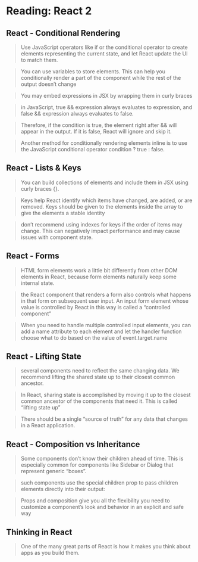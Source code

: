 # Reading: React 2

## React - Conditional Rendering

>  Use JavaScript operators like if or the conditional operator to create elements representing the current state, and let React update the UI to match them.

> You can use variables to store elements. This can help you conditionally render a part of the component while the rest of the output doesn’t change

> You may embed expressions in JSX by wrapping them in curly braces

>  in JavaScript, true && expression always evaluates to expression, and false && expression always evaluates to false.

> Therefore, if the condition is true, the element right after && will appear in the output. If it is false, React will ignore and skip it.

> Another method for conditionally rendering elements inline is to use the JavaScript conditional operator condition ? true : false.

## React - Lists & Keys

> You can build collections of elements and include them in JSX using curly braces {}.

> Keys help React identify which items have changed, are added, or are removed. Keys should be given to the elements inside the array to give the elements a stable identity

>  don’t recommend using indexes for keys if the order of items may change. This can negatively impact performance and may cause issues with component state.

## React - Forms

> HTML form elements work a little bit differently from other DOM elements in React, because form elements naturally keep some internal state.

> the React component that renders a form also controls what happens in that form on subsequent user input. An input form element whose value is controlled by React in this way is called a “controlled component”

> When you need to handle multiple controlled input elements, you can add a name attribute to each element and let the handler function choose what to do based on the value of event.target.name

## React - Lifting State

> several components need to reflect the same changing data. We recommend lifting the shared state up to their closest common ancestor.

> In React, sharing state is accomplished by moving it up to the closest common ancestor of the components that need it. This is called “lifting state up”

> There should be a single “source of truth” for any data that changes in a React application.

## React - Composition vs Inheritance

> Some components don’t know their children ahead of time. This is especially common for components like Sidebar or Dialog that represent generic “boxes”.

> such components use the special children prop to pass children elements directly into their output:

> Props and composition give you all the flexibility you need to customize a component’s look and behavior in an explicit and safe way

## Thinking in React

> One of the many great parts of React is how it makes you think about apps as you build them.
